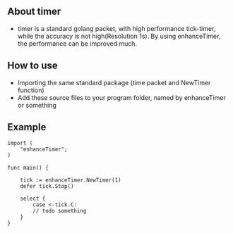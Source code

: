 ## About timer

- timer is a standard golang packet, with high performance tick-timer, while the accuracy is not high(Resolution 1s). By using enhanceTimer, the performance can be improved much.

## How to use

- Importing the same standard package (time packet and NewTimer function)
- Add these source files to your program folder, named by enhanceTimer or something

## Example
    
    import (
        "enhanceTimer";
    )

    func main() {

        tick := enhanceTimer.NewTimer(1)
        defer tick.Stop()
    
        select {
            case <-tick.C:
            // todo something
        }
    }
   